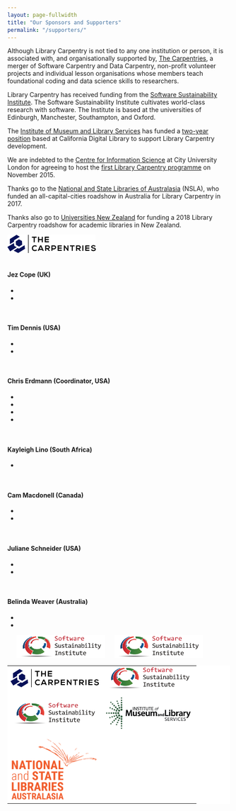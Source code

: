 ```yaml
---
layout: page-fullwidth
title: "Our Sponsors and Supporters"
permalink: "/supporters/"
---
```


Although Library Carpentry is not tied to any one institution or person, it is associated with, and organisationally supported by, <a href="https://carpentries.org/">The Carpentries</a>, a merger of Software Carpentry and Data Carpentry, non-profit volunteer projects and individual lesson organisations whose members teach foundational coding and data science skills to researchers.

Library Carpentry has received funding from the <a href="http://software.ac.uk/">Software Sustainability Institute</a>. The Software Sustainability Institute cultivates world-class research with software. The Institute is based at the universities of Edinburgh, Manchester, Southampton, and Oxford.

The <a href="https://www.imls.gov/">Institute of Museum and Library Services</a> has funded a <a href="https://www.imls.gov/grants/awarded/re-85-17-0121-17">two-year position</a> based at California Digital Library to support Library Carpentry development. 

We are indebted to the <a href="https://www.city.ac.uk/department-library-information-science/centre-for-information-science">Centre for Information Science</a> at City University London for agreeing to host the <a href="https://cradledincaricature.com/2015/12/01/library-carpentry-in-words-and-numbers-all-code-no-woodwork/">first Library Carpentry programme</a> on November 2015.

Thanks go to the <a href="https://www.nsla.org.au/">National and State Libraries of Australasia</a> (NSLA), who funded an all-capital-cities roadshow in Australia for Library Carpentry in 2017.

Thanks also go to <a href="https://www.universitiesnz.ac.nz/">Universities New Zealand</a> for funding a 2018 Library Carpentry roadshow for academic libraries in New Zealand.

<div class="row">
    <div class="medium-4 columns">
        <div class="team-member">
              <a href="https://carpentries.org/">
    <img src="../images/TheCarpentries.png" class="img-responsive img-centered" width="200" alt="">
    </a>
        </div>
    </div>
    <div class="medium-4 columns">
        <div class="team-member"> <img src="https://librarycarpentry.github.io/test/files/team/jezcope.jpg" class="img-responsive img-circle" alt="">
            <h4>Jez Cope (UK)</h4>
            <p class="text-muted">
                <ul class="list-inline social-buttons">
                    <li>
                        <a href="https://twitter.com/jezcope"> <i class="fab fa-twitter"></i> </a>
                        <li>
                            <a href="https://github.com/jezcope"> <i class="fab fa-github"></i> </a>
                </ul>
        </div>
    </div>
    <div class="medium-4 columns">
        <div class="team-member"> <img src="https://librarycarpentry.github.io/test/files/team/timdennis.jpg" class="img-responsive img-circle" alt="">
            <h4>Tim Dennis (USA)</h4>
            <p class="text-muted">
                <ul class="list-inline social-buttons">
                    <li>
                        <a href="https://twitter.com/jt14den"> <i class="fab fa-twitter"></i> </a>
                        <li>
                            <a href="https://github.com/jt14den"> <i class="fab fa-github"></i> </a>
                </ul>
        </div>
    </div>
</div>
<div class="row">
    <div class="medium-4 columns">
        <div class="team-member"> <img src="https://librarycarpentry.github.io/test/files/team/chriserdmann.jpg" class="img-responsive img-circle" alt="">
            <h4>Chris Erdmann (Coordinator, USA)</h4>
            <p class="text-muted">
                <ul class="list-inline social-buttons">
                    <li>
                        <a href="https://twitter.com/libcce"> <i class="fab fa-twitter"></i> </a>
                        <li>
                            <a href="https://github.com/libcce"> <i class="fab fa-github"></i> </a>
                            <li>
                                <a href="https://www.linkedin.com/in/christopher-erdmann-1213a456/"> <i class="fab fa-linkedin"></i> </a>
                                <li>
                                    <a href="mailto:chris@carpentries.org"> <i class="fa fa-envelope"></i> </a>
                </ul>
        </div>
    </div>
    <div class="medium-4 columns">
        <div class="team-member"> <img src="https://librarycarpentry.github.io/test/files/team/kayleighlino.jpg" class="img-responsive img-circle" alt="">
            <h4>Kayleigh Lino (South Africa)</h4>
            <p class="text-muted">
                <ul class="list-inline social-buttons">
                    <li>
                        <a href="https://twitter.com/CuratorKay"> <i class="fab fa-twitter"></i> </a>
                </ul>
        </div>
    </div>
    <div class="medium-4 columns">
        <div class="team-member"> <img src="https://librarycarpentry.github.io/test/files/team/cammacdonell.jpg" class="img-responsive img-circle" alt="">
            <h4>Cam Macdonell (Canada)</h4>
            <p class="text-muted">
                <ul class="list-inline social-buttons">
                    <li>
                        <a href="https://twitter.com/cjmacdonell"> <i class="fab fa-twitter"></i> </a>
                        <li>
                            <a href="https://github.com/cmacdonell"> <i class="fab fa-github"></i> </a>
                </ul>
        </div>
    </div>
</div>
<div class="row">
    <div class="medium-4 columns">
        <div class="team-member"> <img src="https://librarycarpentry.github.io/test/files/team/julianeschneider.jpg" class="img-responsive img-circle" alt="">
            <h4>Juliane Schneider (USA)</h4>
            <p class="text-muted">
                <ul class="list-inline social-buttons">
                    <li>
                        <a href="https://twitter.com/JulianeS"> <i class="fab fa-twitter"></i> </a>
                        <li>
                            <a href="https://github.com/pitviper6"> <i class="fab fa-github"></i> </a>
                </ul>
        </div>
    </div>
    <div class="medium-4 columns">
        <div class="team-member"> <img src="https://librarycarpentry.github.io/test/files/team/belindaweaver.jpg" class="img-responsive img-circle" alt="">
            <h4>Belinda Weaver (Australia)</h4>
            <p class="text-muted">
                <ul class="list-inline social-buttons">
                    <li>
                        <a href="https://twitter.com/cloudaus"> <i class="fab fa-twitter"></i> </a>
                        <li>
                            <a href="https://github.com/weaverbel"> <i class="fab fa-github"></i> </a>
                </ul>
        </div>
    </div>
</div>

<div class="medium-4 columns">
  <div>

  </div>
  <div>
    <a href="http://software.ac.uk/">
    <img src="../images/SSILogo4Citations-small.png" class="img-responsive img-centered" width="200" alt="">
    </a>                                                                                          
  </div>
  <div>
    <a href="http://software.ac.uk/">
    <img src="../images/SSILogo4Citations-small.png" class="img-responsive img-centered" width="200" alt="">
    </a>                                                                                                   
  </div>
</div>

<table border="0" cellpadding="5" bgcolor="#ffffff" clss="">
  <tr>
    <td>
    <a href="https://carpentries.org/">
    <img src="../images/TheCarpentries.png" class="img-responsive img-centered" width="200" alt="">
    </a>
    </td>
    <td>
    <a href="http://software.ac.uk/">
    <img src="../images/SSILogo4Citations-small.png" class="img-responsive img-centered" width="200" alt="">
    </a>
    </td>
  </tr>
  <tr>
    <td>
    <a href="http://software.ac.uk/">
    <img src="../images/SSILogo4Citations-small.png" class="img-responsive img-centered" width="200" alt="">
    </a>
    </td>
    <td>
    <a href="https://www.imls.gov/">
    <img src="../images/imls.jpg" class="img-responsive img-centered" width="200" alt="">
    </a>
    </td>
  </tr>
  <tr>
    <td>
    <a href="https://www.nsla.org.au/">
    <img src="../images/nsla.png" class="img-responsive img-centered" width="200" alt="">
    </a>
    </td>
    <td>
    <a href="https://www.universitiesnz.ac.nz/">
    <img src="../images/universities-logo.svg" class="img-responsive img-centered" width="200" alt="">
    </a>
    </td>
  </tr>
</table>
